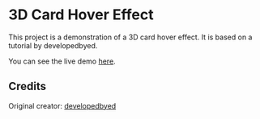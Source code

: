 # 3D Card Hover Effect

This project is a demonstration of a 3D card hover effect. It is based on a tutorial by developedbyed.

You can see the live demo [here](https://lalitkumar4.github.io/3D-card-hover-effect/).

## Credits

Original creator: [developedbyed](https://github.com/developedbyed)


